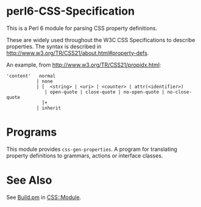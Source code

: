 perl6-CSS-Specification
=======================
This is a Perl 6 module for parsing CSS property definitions.

These are widely used throughout the W3C CSS Specifications to describe properties.
The syntax is described in http://www.w3.org/TR/CSS21/about.html#property-defs.

An example, from http://www.w3.org/TR/CSS21/propidx.html:

    'content'	normal
               | none
               | [  <string> | <uri> | <counter> | attr(<identifier>)
                  | open-quote | close-quote | no-open-quote | no-close-quote
                 ]+
               | inherit


Programs
========
This module provides `css-gen-properties`. A program for translating property definitions
to grammars, actions or interface classes.

See Also
========
See [Build.pm](https://github.com/p6-css/perl6-CSS-Module/blob/master/Build.pm) in [CSS::Module](https://github.com/p6-css/perl6-CSS-Module).
